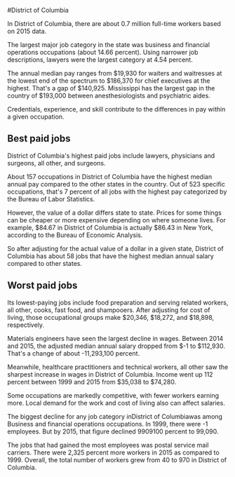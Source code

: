 

#District of Columbia

In District of Columbia, there are about 0.7 million full-time workers based on 2015 data.

The largest major job category in the state was business and financial operations occupations (about 14.66 percent). Using narrower job descriptions, lawyers were the largest category at 4.54 percent.
               
The annual median pay ranges from $19,930 for waiters and waitresses at the lowest end of the spectrum to  $186,370 for chief executives at the highest. That's a gap of $140,925. Mississippi has the largest gap in the country of $193,000 between anesthesiologists and psychiatric aides.
          
Credentials, experience, and skill contribute to the differences in pay within a given occupation.

## Best paid jobs
District of Columbia's highest paid jobs include <span class='occ_title_em'>lawyers, physicians and surgeons, all other</span>, and <span class='occ_title_em'>surgeons</span>.
               
About 157 occupations in District of Columbia have the highest median annual pay compared to the other states in the country. Out of 523 specific occupations, that's 7 percent of all jobs with the highest pay categorized by the Bureau of Labor Statistics.
               
However, the value of a dollar differs state to state. Prices for some things can be cheaper or more expensive depending on where someone lives. For example, $84.67 in District of Columbia is actually $86.43 in New York, according to the Bureau of Economic Analysis.
               
So after adjusting for the actual value of a dollar in a given state, District of Columbia has about 58 jobs that have the highest median annual salary compared to other states.
               
## Worst paid jobs

Its lowest-paying jobs include <span class='occ_title_em'>food preparation and serving related workers, all other</span>, <span class='occ_title_em'>cooks, fast food</span>, and <span class='occ_title_em'>shampooers</span>. After adjusting for cost of living, those occupational groups make $20,346,  $18,272, and  $18,898, respectively.
               
<span class='occ_title_em'>Materials engineers</span> have seen the largest decline in wages. Between 2014 and 2015, the adjusted median annual salary dropped from $-1 to $112,930. That's a change of about -11,293,100 percent.
               
Meanwhile, <span class='occ_title_em'>healthcare practitioners and technical workers, all other</span> saw the sharpest increase in wages in District of Columbia. Income went up 112 percent between 1999 and 2015 from $35,038 to $74,280.

Some occupations are markedly competitive, with fewer workers earning more. Local demand for the work and cost of living also can affect salaries.

            
The biggest decline for any job category inDistrict of Columbiawas among <span class='occ_title_em'>Business and financial operations occupations</span>. In 1999, there were -1 employees. But by 2015, that figure declined 9909100 percent to 99,090. 
               
The jobs that had gained the most employees was postal service mail carriers. There were 2,325 percent more workers in 2015 as compared to 1999. Overall, the total number of workers grew from 40 to 970 in District of Columbia.
